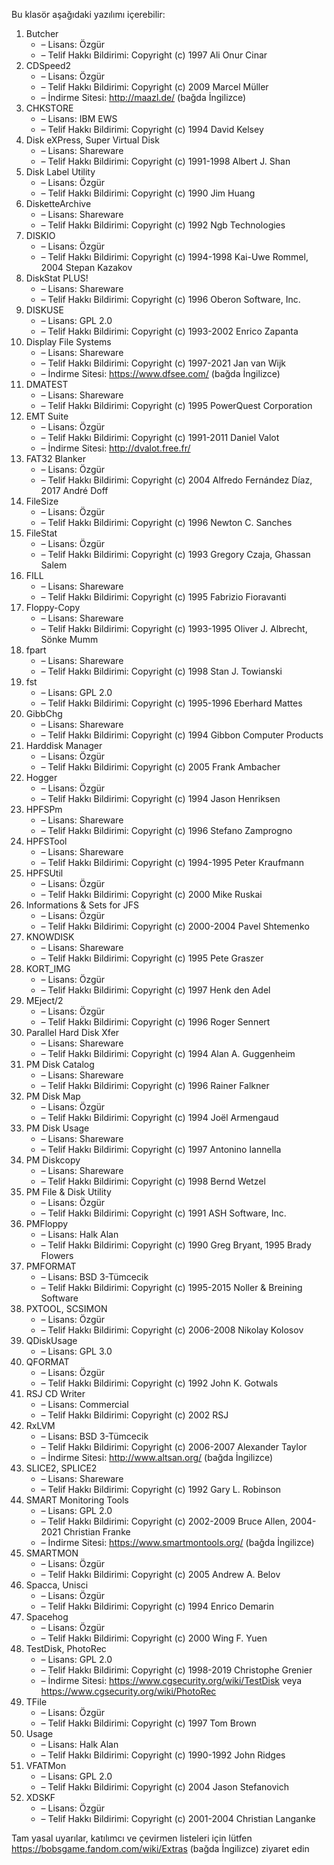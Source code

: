 Bu klasör aşağıdaki yazılımı içerebilir:

1. Butcher
   - – Lisans: Özgür
   - – Telif Hakkı Bildirimi: Copyright (c) 1997 Ali Onur Cinar
2. CDSpeed2
   - – Lisans: Özgür
   - – Telif Hakkı Bildirimi: Copyright (c) 2009 Marcel Müller
   - – İndirme Sitesi: http://maazl.de/ (bağda İngilizce)
3. CHKSTORE
   - – Lisans: IBM EWS
   - – Telif Hakkı Bildirimi: Copyright (c) 1994 David Kelsey
4. Disk eXPress, Super Virtual Disk
   - – Lisans: Shareware
   - – Telif Hakkı Bildirimi: Copyright (c) 1991-1998 Albert J. Shan
5. Disk Label Utility
   - – Lisans: Özgür
   - – Telif Hakkı Bildirimi: Copyright (c) 1990 Jim Huang
6. DisketteArchive
   - – Lisans: Shareware
   - – Telif Hakkı Bildirimi: Copyright (c) 1992 Ngb Technologies
7. DISKIO
   - – Lisans: Özgür
   - – Telif Hakkı Bildirimi: Copyright (c) 1994-1998 Kai-Uwe Rommel, 2004 Stepan Kazakov
8. DiskStat PLUS!
   - – Lisans: Shareware
   - – Telif Hakkı Bildirimi: Copyright (c) 1996 Oberon Software, Inc.
9. DISKUSE
    - – Lisans: GPL 2.0
    - – Telif Hakkı Bildirimi: Copyright (c) 1993-2002 Enrico Zapanta
10. Display File Systems
    - – Lisans: Shareware
    - – Telif Hakkı Bildirimi: Copyright (c) 1997-2021 Jan van Wijk
    - – İndirme Sitesi: https://www.dfsee.com/ (bağda İngilizce)
11. DMATEST
    - – Lisans: Shareware
    - – Telif Hakkı Bildirimi: Copyright (c) 1995 PowerQuest Corporation
12. EMT Suite
    - – Lisans: Özgür
    - – Telif Hakkı Bildirimi: Copyright (c) 1991-2011 Daniel Valot
    - – İndirme Sitesi: http://dvalot.free.fr/
13. FAT32 Blanker
    - – Lisans: Özgür
    - – Telif Hakkı Bildirimi: Copyright (c) 2004 Alfredo Fernández Díaz, 2017 André Doff
14. FileSize
    - – Lisans: Özgür
    - – Telif Hakkı Bildirimi: Copyright (c) 1996 Newton C. Sanches
15. FileStat
    - – Lisans: Özgür
    - – Telif Hakkı Bildirimi: Copyright (c) 1993 Gregory Czaja, Ghassan Salem
16. FILL
    - – Lisans: Shareware
    - – Telif Hakkı Bildirimi: Copyright (c) 1995 Fabrizio Fioravanti
17. Floppy-Copy
    - – Lisans: Shareware
    - – Telif Hakkı Bildirimi: Copyright (c) 1993-1995 Oliver J. Albrecht, Sönke Mumm
18. fpart
    - – Lisans: Shareware
    - – Telif Hakkı Bildirimi: Copyright (c) 1998 Stan J. Towianski
19. fst
    - – Lisans: GPL 2.0
    - – Telif Hakkı Bildirimi: Copyright (c) 1995-1996 Eberhard Mattes
20. GibbChg
    - – Lisans: Shareware
    - – Telif Hakkı Bildirimi: Copyright (c) 1994 Gibbon Computer Products
21. Harddisk Manager
    - – Lisans: Özgür
    - – Telif Hakkı Bildirimi: Copyright (c) 2005 Frank Ambacher
22. Hogger
    - – Lisans: Özgür
    - – Telif Hakkı Bildirimi: Copyright (c) 1994 Jason Henriksen
23. HPFSPm
    - – Lisans: Shareware
    - – Telif Hakkı Bildirimi: Copyright (c) 1996 Stefano Zamprogno
24. HPFSTool
    - – Lisans: Shareware
    - – Telif Hakkı Bildirimi: Copyright (c) 1994-1995 Peter Kraufmann
25. HPFSUtil
    - – Lisans: Özgür
    - – Telif Hakkı Bildirimi: Copyright (c) 2000 Mike Ruskai
26. Informations & Sets for JFS
    - – Lisans: Özgür
    - – Telif Hakkı Bildirimi: Copyright (c) 2000-2004 Pavel Shtemenko
27. KNOWDISK
    - – Lisans: Shareware
    - – Telif Hakkı Bildirimi: Copyright (c) 1995 Pete Graszer
28. KORT_IMG
    - – Lisans: Özgür
    - – Telif Hakkı Bildirimi: Copyright (c) 1997 Henk den Adel
29. MEject/2
    - – Lisans: Özgür
    - – Telif Hakkı Bildirimi: Copyright (c) 1996 Roger Sennert
30. Parallel Hard Disk Xfer
    - – Lisans: Shareware
    - – Telif Hakkı Bildirimi: Copyright (c) 1994 Alan A. Guggenheim
31. PM Disk Catalog
    - – Lisans: Shareware
    - – Telif Hakkı Bildirimi: Copyright (c) 1996 Rainer Falkner
32. PM Disk Map
    - – Lisans: Özgür
    - – Telif Hakkı Bildirimi: Copyright (c) 1994 Joël Armengaud
33. PM Disk Usage
    - – Lisans: Shareware
    - – Telif Hakkı Bildirimi: Copyright (c) 1997 Antonino Iannella
34. PM Diskcopy
    - – Lisans: Shareware
    - – Telif Hakkı Bildirimi: Copyright (c) 1998 Bernd Wetzel
35. PM File & Disk Utility
    - – Lisans: Özgür
    - – Telif Hakkı Bildirimi: Copyright (c) 1991 ASH Software, Inc.
36. PMFloppy
    - – Lisans: Halk Alan
    - – Telif Hakkı Bildirimi: Copyright (c) 1990 Greg Bryant, 1995 Brady Flowers
37. PMFORMAT
    - – Lisans: BSD 3-Tümcecik
    - – Telif Hakkı Bildirimi: Copyright (c) 1995-2015 Noller & Breining Software
38. PXTOOL, SCSIMON
    - – Lisans: Özgür
    - – Telif Hakkı Bildirimi: Copyright (c) 2006-2008 Nikolay Kolosov
39. QDiskUsage
    - – Lisans: GPL 3.0
40. QFORMAT
    - – Lisans: Özgür
    - – Telif Hakkı Bildirimi: Copyright (c) 1992 John K. Gotwals
41. RSJ CD Writer
    - – Lisans: Commercial
    - – Telif Hakkı Bildirimi: Copyright (c) 2002 RSJ
42. RxLVM
    - – Lisans: BSD 3-Tümcecik
    - – Telif Hakkı Bildirimi: Copyright (c) 2006-2007 Alexander Taylor
    - – İndirme Sitesi: http://www.altsan.org/ (bağda İngilizce)
43. SLICE2, SPLICE2
    - – Lisans: Shareware
    - – Telif Hakkı Bildirimi: Copyright (c) 1992 Gary L. Robinson
44. SMART Monitoring Tools
    - – Lisans: GPL 2.0
    - – Telif Hakkı Bildirimi: Copyright (c) 2002-2009 Bruce Allen, 2004-2021 Christian Franke
    - – İndirme Sitesi: https://www.smartmontools.org/ (bağda İngilizce)
45. SMARTMON
    - – Lisans: Özgür
    - – Telif Hakkı Bildirimi: Copyright (c) 2005 Andrew A. Belov
46. Spacca, Unisci
    - – Lisans: Özgür
    - – Telif Hakkı Bildirimi: Copyright (c) 1994 Enrico Demarin
47. Spacehog
    - – Lisans: Özgür
    - – Telif Hakkı Bildirimi: Copyright (c) 2000 Wing F. Yuen
48. TestDisk, PhotoRec
    - – Lisans: GPL 2.0
    - – Telif Hakkı Bildirimi: Copyright (c) 1998-2019 Christophe Grenier
    - – İndirme Sitesi: https://www.cgsecurity.org/wiki/TestDisk veya https://www.cgsecurity.org/wiki/PhotoRec
49. TFile
    - – Lisans: Özgür
    - – Telif Hakkı Bildirimi: Copyright (c) 1997 Tom Brown
50. Usage
    - – Lisans: Halk Alan
    - – Telif Hakkı Bildirimi: Copyright (c) 1990-1992 John Ridges
51. VFATMon
    - – Lisans: GPL 2.0
    - – Telif Hakkı Bildirimi: Copyright (c) 2004 Jason Stefanovich
52. XDSKF
    - – Lisans: Özgür
    - – Telif Hakkı Bildirimi: Copyright (c) 2001-2004 Christian Langanke

Tam yasal uyarılar, katılımcı ve çevirmen listeleri için lütfen https://bobsgame.fandom.com/wiki/Extras (bağda İngilizce) ziyaret edin
